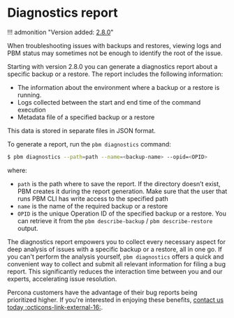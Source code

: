 # Diagnostics report

!!! admonition "Version added: [2.8.0](../release-notes/2.8.0.md)"

When troubleshooting issues with backups and restores, viewing logs and PBM status may sometimes not be enough to identify the root of the issue. 

Starting with version 2.8.0 you can generate a diagnostics report about a specific backup or a restore. The report includes the following information:

* The information about the environment where a backup or a restore is running. 
* Logs collected between the start and end time of the command execution
* Metadata file of a specified backup or a restore

This data is stored in separate files in JSON format.

To generate a report, run the `pbm diagnostics` command:

```{.bash data-prompt="$"}
$ pbm diagnostics --path=path --name=<backup-name> --opid=<OPID>
```

where:

* `path` is the path where to save the report. If the directory doesn’t exist, PBM creates it during the report generation. Make sure that the user that runs PBM CLI has write access to the specified path
* `name` is the name of the required backup or a restore
* `OPID` is the unique Operation ID of the specified backup or a restore. You can retrieve it from the `pbm describe-backup` / `pbm describe-restore` output.

The diagnostics report empowers you to collect every necessary aspect for deep analysis of issues with a specific backup or a restore, all in one go. If you can't perform the analysis yourself, `pbm diagnostics` offers a quick and convenient way to collect and submit all relevant information for filing a bug report. This significantly reduces the interaction time between you and our experts, accelerating issue resolution.

Percona customers have the advantage of their bug reports being prioritized higher. If you're interested in enjoying these benefits, [contact us today :octicons-link-external-16:](https://www.percona.com/about/contact).
